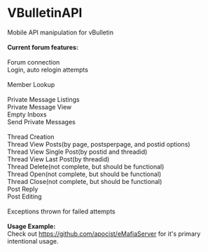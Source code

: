VBulletinAPI
============

Mobile API manipulation for vBulletin<br>
<br>
<b>Current forum features:</b><br>
<br>
Forum connection<br>
Login, auto relogin attempts<br>
<br>
Member Lookup<br>
<br>
Private Message Listings<br>
Private Message View<br>
Empty Inboxs<br>
Send Private Messages<br>
<br>
Thread Creation<br>
Thread View Posts(by page, postsperpage, and postid options)<br>
Thread View Single Post(by postid and threadid)<br>
Thread View Last Post(by threadid)<br>
Thread Delete(not complete, but should be functional)<br>
Thread Open(not complete, but should be functional)<br>
Thread Close(not complete, but should be functional)<br>
Post Reply<br>
Post Editing<br>
<br>
Exceptions thrown for failed attempts<br>
<br>
<b>Usage Example:</b><br>
Check out https://github.com/apocist/eMafiaServer for it's primary intentional usage.<br>
